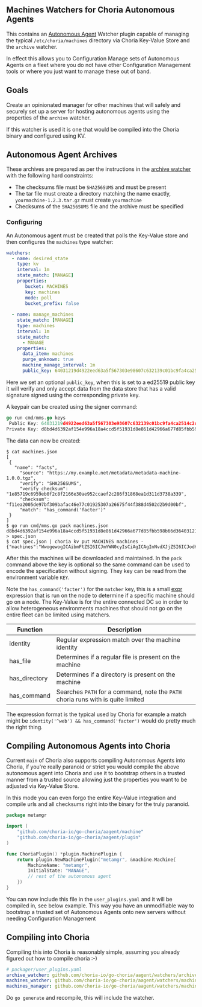## Machines Watchers for Choria Autonomous Agents

This contains an [Autonomous Agent](https://choria.io/docs/autoagents/) Watcher plugin capable of
managing the typical `/etc/choria/machines` directory via Choria Key-Value Store and the `archive`
watcher.

In effect this allows you to Configuration Manage sets of Autonomous Agents on a fleet where you do not have
other Configuration Management tools or where you just want to manage these out of band.

## Goals

Create an opinionated manager for other machines that will safely and securely set up a server for hosting autonomous
agents using the properties of the `archive` watcher.

If this watcher is used it is one that would be compiled into the Choria binary and configured using KV.

## Autonomous Agent Archives

These archives are prepared as per the instructions in the [archive watcher](../archivewatcher/README.md) with the following hard constraints:

* The checksums file must be `SHA256SUMS` and must be present
* The tar file must create a directory matching the name exactly, `yourmachine-1.2.3.tar.gz` must create `yourmachine`
* Checksums of the `SHA256SUMS` file and the archive must be specified

### Configuring

An Autonomous agent must be created that polls the Key-Value store and then configures the `machines` type watcher:

```yaml
watchers:
  - name: desired_state
    type: kv
    interval: 1m
    state_match: [MANAGE]
    properties:
       bucket: MACHINES
       key: machines
       mode: poll
       bucket_prefix: false
    
  - name: manage_machines
    state_match: [MANAGE]
    type: machines
    interval: 1m
    state_match:
      - MANAGE
    properties:
      data_item: machines
      purge_unknown: true
      machine_manage_interval: 1m
      public_key: 64031219d4922eed63a5f567303e98607c632139c01bc9fa4ca2514c2d9d30da
```

Here we set an optional `public_key`, when this is set to a ed25519 public key it will verify and only accept data from the data store that has a valid signature signed using the corresponding private key.

A keypair can be created using the signer command:

```go
go run cmd/mms.go keys
 Public Key: 64031219d4922eed63a5f567303e98607c632139c01bc9fa4ca2514c2d9d30da
Private Key: d8bd4d6392af154e996a18a4ccd5f51931d8e861d42966a677d85fbb598b66d364031219d4922eed63a5f567303e98607c632139c01bc9fa4ca2514c2d9d30da
```

The data can now be created:

```nohighlight
$ cat machines.json
[
 {
   "name": "facts",
     "source": "https://my.example.net/metadata/metadata-machine-1.0.0.tgz",
     "verify": "SHA256SUMS",
     "verify_checksum": "1e85719c6959eb0f2c8f2166e30ae952ccaef2c286f31868ea1d311d3738a339",
     "checksum": "f11ea2005de97bf309bafac46e77c01925307a26675f44f388d4502d2b9d00bf",
     "match": "has_command('facter')"
 }
]
$ go run cmd/mms.go pack machines.json d8bd4d6392af154e996a18a4ccd5f51931d8e861d42966a677d85fbb598b66d364031219d4922eed63a5f567303e98607c632139c01bc9fa4ca2514c2d9d30da > spec.json
$ cat spec.json | choria kv put MACHINES machines -
{"machines":"WwogewogICAibmFtZSI6ICJmYWN0cyIsCiAgICAgInNvdXJjZSI6ICJodHRwczovL215LmV4YW1wbGUubmV0L21ldGFkYXRhL21ldGFkYXRhLW1hY2hpbmUtMS4wLjAudGd6IiwKICAgICAidmVyaWZ5IjogIlNIQTI1NlNVTVMiLAogICAgICJ2ZXJpZnlfY2hlY2tzdW0iOiAiMWU4NTcxOWM2OTU5ZWIwZjJjOGYyMTY2ZTMwYWU5NTJjY2FlZjJjMjg2ZjMxODY4ZWExZDMxMWQzNzM4YTMzOSIsCiAgICAgImNoZWNrc3VtIjogImYxMWVhMjAwNWRlOTdiZjMwOWJhZmFjNDZlNzdjMDE5MjUzMDdhMjY2NzVmNDRmMzg4ZDQ1MDJkMmI5ZDAwYmYiLAogICAgICJtYXRjaCI6ICJoYXNfY29tbWFuZCgnZmFjdGVyJykiCiB9Cl0K","signature":"f06d4a1cfe9ac79d26b5e6646fdfa9d845a5506c9a2fe0a71fb8416f6f7edd253a1eb46363c12ca5f6148b19ab1ed9a5f25c89b09b3360a09b7d054bf4b55204"}
```

After this the machines will be downloaded and maintained. In the `pack` command above the key is optional so the same command can be used to encode the specification without signing. They key can be read from the environment variable `KEY`.

Note the `has_command('facter')` for the `matcher` key, this is a small [expr](https://github.com/expr-lang/expr) expression
that is run on the node to determine if a specific machine should go on a node. The Key-Value is for the entire connected
DC so in order to allow heterogeneous environments machines that should not go on the entire fleet can be limited using matchers.

|Function|Description|
|--------|-----------|
|identity|Regular expression match over the machine identity|
|has_file|Determines if a regular file is present on the machine|
|has_directory|Determines if a directory is present on the machine|
|has_command|Searches `PATH` for a command, note the `PATH` choria runs with is quite limited|

The expression format is the typical used by Choria for example a match might be `identity('^web') && has_command('facter')`
would do pretty much the right thing.

## Compiling Autonomous Agents into Choria

Current `main` of Choria also supports compiling Autonomous Agents into Choria, if you're really paranoid or strict
you would compile the above autonomous agent into Choria and use it to bootstrap others in a trusted manner from a trusted
source allowing just the properties you want to be adjusted via Key-Value Store.

In this mode you can even forgo the entire Key-Value integration and compile urls and all checksums right into the binary
for the truly paranoid.

```go
package metamgr

import (
	"github.com/choria-io/go-choria/aagent/machine"
	"github.com/choria-io/go-choria/aagent/plugin"
)

func ChoriaPlugin() *plugin.MachinePlugin {
	return plugin.NewMachinePlugin("metamgr", &machine.Machine{
		MachineName: "metamgr",
		InitialState: "MANAGE",
		// rest of the autonomous agent
    })
}
```

You can now include this file in the `user_plugins.yaml` and it will be compiled in, see below example.  This way you have
an unmodifiable way to bootstrap a trusted set of Autonomous Agents onto new servers without needing Configuration Management

## Compiling into Choria

Compiling this into Choria is reasonably simple, assuming you already figured out how to compile choria :-)

```yaml
# packager/user_plugins.yaml
archive_watcher: github.com/choria-io/go-choria/aagent/watchers/archivewatcher
machines_watcher: github.com/choria-io/go-choria/aagent/watchers/machineswatcher
machines_manager: github.com/choria-io/go-choria/aagent/watchers/machineswatcher/manager
```

Do `go generate` and recompile, this will include the watcher.
